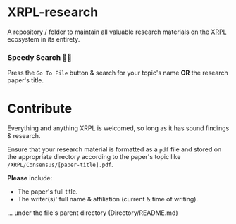 # XRPL-research

A repository / folder to maintain all valuable research materials on the [XRPL](https://xrpl.org/) ecosystem in its entirety.

### Speedy Search 🏇🏻

Press the `Go To File` button & search for your topic's name **OR** the research paper's title.

# Contribute

Everything and anything XRPL is welcomed, so long as it has sound findings & research.

Ensure that your research material is formatted as a `pdf` file and stored on the appropriate directory according to the paper's topic like `/XRPL/Consensus/[paper-title].pdf`.

**Please** include:

- The paper's full title.
- The writer(s)' full name & affiliation (current & time of writing).

... under the file's parent directory (Directory/README.md)
